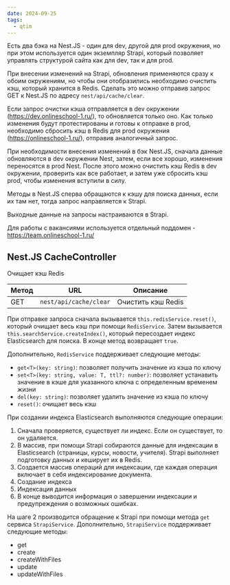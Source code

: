 ```yaml
---
date: 2024-09-25
tags:
  - qtim
---
```

Есть два бэка на Nest.JS - один для dev, другой для prod окружения, но при этом используется один экземпляр Strapi, который позволяет управлять структурой сайта как для dev, так и для prod.

При внесении изменений на Strapi, обновления применяются сразу к обоим окружениям, но чтобы они отобразились необходимо очистить кэш, который хранится в Redis. Сделать это можно отправив запрос GET к Nest.JS по адресу `nest/api/cache/clear`.

Если запрос очистки кэша отправляется в dev окружении (https://dev.onlineschool-1.ru/), то обновляется только оно. Как только изменения будут протестированы и готовы к отправке в prod, необходимо сбросить кэш в Redis для prod окружения (https://onlineschool-1.ru/), отправив аналогичный запрос.

При необходимости внесения изменений в бэк Nest.JS, сначала данные обновляются в dev окружении Nest, затем, если все хорошо, изменения переносятся в prod Nest. После этого можно очистить кэш Redis в dev окружении, проверить как все работает, и затем уже сбросить кэш prod, чтобы изменения вступили в силу.

Методы в Nest.JS сперва обращаются к кэшу для поиска данных, если их там нет, тогда запрос направляется к Strapi.

Выходные данные на запросы настраиваются в Strapi.

Для работы с вакансиями используется отдельный поддомен - https://team.onlineschool-1.ru/

## Nest.JS CacheController

Очищает кэш Redis

| Метод | URL                    | Описание           |
| ----- | ---------------------- | ------------------ |
| GET   | `nest/api/cache/clear` | Очистить кэш Redis |

При отправке запроса сначала вызывается `this.redisService.reset()`, который очищает весь кэш при помощи `RedisService`. Затем вызывается `this.searchService.createIndex()`, который пересоздает индекс Elasticsearch для поиска. В конце метод возвращает `true`.

Дополнительно, `RedisService` поддерживает следующие методы:

- `get<T>(key: string)`: позволяет получить значение из кэша по ключу
- `set<T>(key: string, value: T, ttl?: number)`: позволяет устанавить значение в кэше для указанного ключа с определенным временем жизни
- `del(key: string)`: позволяет удалить значение из кэша по ключу
- `reset()`: очищает весь кэш

При создании индекса Elasticsearch выполняются следующие операции:

1. Сначала проверяется, существует ли индекс. Если он существует, то он удаляется.
2. В массив, при помощи Strapi собираются данные для индексации в Elasticsearch (страницы, курсы, новости, учителя). Strapi выполняет подготовку данных и кеширует их в Redis.
3. Создается массив операций для индексации, где каждая операция включает в себя индексирование документа.
4. Создание индекса
5. Индексация данных
6. В конце выводится информация о завершении индексации и предупреждения о возможных ошибках.

На шаге 2 производится обращение к Strapi при помощи метода `get` сервиса `StrapiService`. Дополнительно, `StrapiService` поддерживает следующие методы:

- get
- create
- createWithFiles
- update
- updateWithFiles

